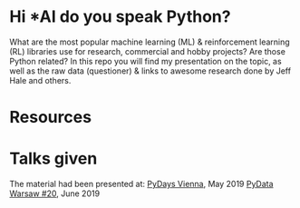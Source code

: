 # Hi *AI do you speak Python?
What are the most popular machine learning (ML) &amp; reinforcement learning (RL) libraries use for research, commercial and hobby projects? Are those Python related? In this repo you will find my presentation on the topic, as well as the raw data (questioner) &amp; links to awesome research done by Jeff Hale and others. 

# Resources 


# Talks given
The material had been presented at:
  [PyDays Vienna](https://www.pydays.at/), May 2019
  [PyData Warsaw #20](https://www.meetup.com/PyData-Warsaw/events/261251405/), June 2019 
